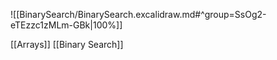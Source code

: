 
![[BinarySearch/BinarySearch.excalidraw.md#^group=SsOg2-eTEzzc1zMLm-GBk|100%]]




[[Arrays]]
[[Binary Search]]
